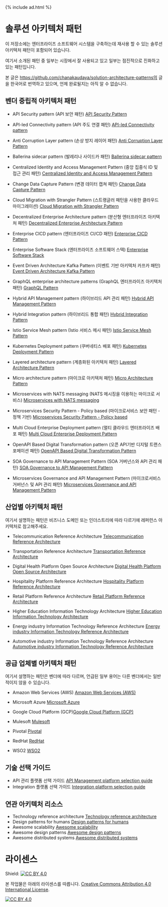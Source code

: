 \{\% include ad.html \%\}

# 솔루션 아키텍처 패턴
이 저장소에는 엔터프라이즈 소프트웨어 시스템을 구축하는데 재사용 할 수 있는 솔루션 아키텍처 패턴이 포함되어 있습니다. 

여기서 소개된 패턴 중 일부는 시장에서 잘 사용되고 있고 일부는 점진적으로 진화하고 있는 패턴입니다.

본 글은 https://github.com/chanakaudaya/solution-architecture-patterns의 글을 한국어로 번역하고 있으며, 언제 완료될지는 아직 알 수 없습니다.

## 벤더 중립적 아키텍처 패턴

- API Security pattern (API 보안 패턴)
[API Security Pattern](vendor-neutral/API-Security-Pattern.md)

- API-led Connectivity pattern (API 주도 연결 패턴)
[API-led Connectivity pattern](vendor-neutral/API-led-Connectivity-Pattern.md)

- Anti Corruption Layer pattern (손상 방지 레이어 패턴)
[Anti Corruption Layer Pattern](vendor-neutral/Anti-Corruption-Layer-Pattern.md)

- Ballerina sidecar pattern (발레리나 사이드카 패턴)
[Ballerina sidecar pattern](vendor-neutral/Ballerina-sidecar-pattern-microservices.md)

- Centralized Identity and Access Management Pattern (중앙 집중식 ID 및 접근 관리 패턴)
[Centralized Identity and Access Management Pattern](vendor-neutral/Centralized-Identity-Access-Management-Pattern.md)

- Change Data Capture Pattern (변경 데이터 캡쳐 패턴) [Change Data Capture Pattern](vendor-neutral/Introduction-to-Change-Data-Capture.md)

- Cloud Migration with Strangler Pattern (스트랭글러 패턴을 사용한 클라우드 마이그레이션)
[Cloud Migration with Strangler Pattern](vendor-neutral/Cloud-Migration-Strangler-Pattern.md)

- Decentralized Enterprise Architecture pattern (분산형 엔터프라이즈 아키텍처 패턴)
[Decentralized Enterprise Architecture Pattern](vendor-neutral/Decentralized-Enterpise-Architecture-Pattern.md)

- Enterprise CICD pattern (엔터프라이즈 CI/CD 패턴)
[Enterprise CICD Pattern](vendor-neutral/Enterprise-CICD-Pattern.md)

- Enterprise Software Stack (엔터프라이즈 소프트웨어 스택)
[Enterprise Software Stack](vendor-neutral/Enterprise-Software-Stack.md)

- Event Driven Architecture Kafka Pattern (이벤트 기반 아키텍처 카프카 패턴)
[Event Driven Architecture Kafka Pattern](vendor-neutral/Event-Driven-Architecture-Kafka-Pattern.md)

- GraphQL enterprise architecture patterns (GraphQL 엔터프라이즈 아키텍처 패턴)
[GraphQL Pattern](vendor-neutral/GraphQL-Pattern.md)

- Hybrid API Management pattern (하이브리드 API 관리 패턴)
[Hybrid API Management Pattern](vendor-neutral/Hybrid-API-Management-Pattern.md)

- Hybrid Integration pattern (하이브리드 통합 패턴)
[Hybrid Integration Pattern](vendor-neutral/Hybrid-Integration-Pattern.md)

- Istio Service Mesh pattern (Istio 서비스 메시 패턴)
[Istio Service Mesh Pattern](vendor-neutral/Istio-Service-Mesh-Pattern.md)

- Kubernetes Deployment pattern (쿠버네티스 배포 패턴)
[Kubernetes Deployment Pattern](vendor-neutral/Kubernetes-Deployment-Pattern.md)

- Layered architecture pattern (계층화된 아키텍처 패턴)
[Layered Architecture Pattern](vendor-neutral/Layered-Architecture-Pattern.md)

- Micro architecture pattern (마이크로 아키텍처 패턴)
[Micro Architecture Pattern](vendor-neutral/Micro-Architecture-Pattern.md)

- Microservices with NATS messaging (NATS 메시징을 이용하는 마이크로 서비스)
[Microservices with NATS messaging](vendor-neutral/Microservices-with-NATS-messaging.md)

- Microservices Security Pattern - Policy based (마이크로서비스 보안 패턴 - 정책 기반)
[Microservices Security Pattern - Policy based](vendor-neutral/Microservices-Security-Pattern-Policy-Based.md)

- Multi Cloud Enterprise Deployment pattern (멀티 클라우드 엔터프라이즈 배포 패턴)
[Multi Cloud Enterprise Deployment Pattern](vendor-neutral/Multi-Cloud-Enterprise-Deployment-Pattern.md)

- OpenAPI Based Digital Transformation pattern (오픈 API기반 디지털 트랜스포메이션 패턴)
[OpenAPI Based Digital Transformation Pattern](vendor-neutral/OpenAPI-Based-Digital-Transformation-Pattern.md)

- SOA Governance to API Management Pattern (SOA 거버넌스와 API 관리 패턴)
[SOA Governance to API Management Pattern](vendor-neutral/SOA-governance-to-API-management-pattern.md)

- Microservices Governance and API Management Pattern (마이크로서비스 거버넌스 및 API 관리 패턴)
[Microservices Governance and API Management Pattern](vendor-neutral/Microservices-Governance-And-API-Management.md)


## 산업별 아키텍처 패턴
여기서 설명하는 패턴은 비즈니스 도메인 또는 인더스트리에 따라 다르기에 레퍼런스 아키텍처로 참고해주세요.

- Telecommunication Reference Architecture
[Telecommunication Reference Architecture](industry-specific/Telecommunication-reference-architecture-pattern.md)

- Transportation Reference Architecture
[Transportation Reference Architecture](industry-specific/Effective-ground-transportation-architecture-pattern.md)

- Digital Health Platform Open Source Architecture
[Digital Health Platform Open Source Architecture](industry-specific/Digital-Health-Platform-Open-Source-Architecture.md)

- Hospitality Platform Reference Architecture
[Hospitality Platform Reference Architecture](industry-specific/Hospitality-Platform-Reference-Architecture-WSO2.md)

- Retail Platform Reference Architecture
[Retail Platform Reference Architecture](industry-specific/future-retail-a-business-and-technical-architecture.md)

- Higher Education Information Technology Architecture [Higher Education Information Technology Architecture](industry-specific/Higher-Education-Information-Technology-Architecture.md)

- Energy industry Information Technology Reference Architecture [Energy industry Information Technology Reference Architecture](industry-specific/Energy-Information-Technology-Reference-Architecture.md)

- Automotive industry Information Technology Reference Architecture [Automotive industry Information Technology Reference Architecture](industry-specific/Automotive-Industry-Information-Technology-Reference-Architecture.md)


## 공급 업체별 아키텍처 패턴
여기서 설명하는 패턴은 벤더에 따라 다르며, 언급된 일부 용어는 다른 벤더에서는 일반적이지 않을 수 있습니다.

- Amazon Web Services (AWS) [Amazon Web Services (AWS)](vendor-specific/aws)

- Microsoft Azure [Microsoft Azure](vendor-specific/azure)

- Google Cloud Platform (GCP)[Google Cloud Platform (GCP)](vendor-specific/gcp)

- Mulesoft [Mulesoft](vendor-specific/mulesoft)

- Pivotal [Pivotal](vendor-specific/pivotal)

- RedHat [RedHat](vendor-specific/redhat)

- WSO2 [WSO2](vendor-specific/wso2)

## 기술 선택 가이드
- API 관리 플랫폼 선택 가이드 [API Management platform selection guide](technology-selection-guides/API-Management-Platform-selection-guide.md)
- Integration 플랫폼 선택 가이드 [Integration platform selection guide](technology-selection-guides/Integration-Platform-selection-guide.md)

## 연관 아키텍처 리소스
- Technology reference architecture [Technology reference architecture](https://github.com/wso2/reference-architecture)
- Design patterns for humans [Design patterns for humans](https://github.com/kamranahmedse/design-patterns-for-humans)
- Awesome scalability [Awesome scalability](https://github.com/binhnguyennus/awesome-scalability)
- Awesome design patterns [Awesome design patterns](https://github.com/DovAmir/awesome-design-patterns)
- Awesome distributed systems [Awesome distributed systems](https://github.com/theanalyst/awesome-distributed-systems)

# 라이센스 

Shield: [![CC BY 4.0][cc-by-shield]][cc-by]

본 작업물은 아래의 라이센스를 따릅니다.
[Creative Commons Attribution 4.0 International License][cc-by].

[![CC BY 4.0][cc-by-image]][cc-by]

[cc-by]: http://creativecommons.org/licenses/by/4.0/
[cc-by-image]: https://i.creativecommons.org/l/by/4.0/88x31.png
[cc-by-shield]: https://img.shields.io/badge/License-CC%20BY%204.0-lightgrey.svg
